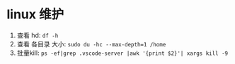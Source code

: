 # linux 维护
1. 查看 hd: `df -h`
2. 查看 各目录 大小: `sudo du -hc --max-depth=1 /home`
3. 批量kill: ` ps -ef|grep .vscode-server |awk '{print $2}'| xargs kill -9 `